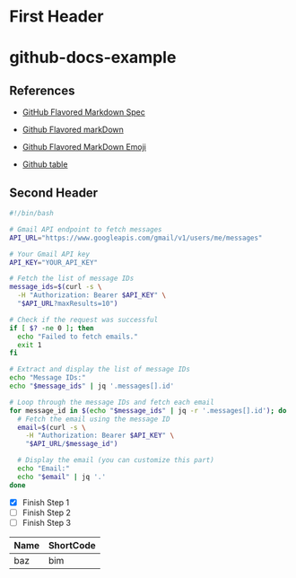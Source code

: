 # First Header

# github-docs-example



## References 

- [GitHub Flavored Markdown Spec](https://github.github.com/gfm/#links)

- [Github Flavored markDown](https://www.google.com/search?sca_esv=566704995&sxsrf=AM9HkKnqx3E5btAOGLZjZRHYA1bb3mZ-4w:1695156065585&q=Car&tbm=isch&source=lnms&sa=X&ved=2ahUKEwjwyoK5xLeBAxXOFVkFHdsKBLcQ0pQJegQIDBAB&biw=1854&bih=852&dpr=1)

- [Github Flavored MarkDown Emoji](https://gist.github.com/rxaviers/7360908)

- [Github table](https://github.github.com/gfm/#tables-extension-)
## Second Header 

```bash
#!/bin/bash

# Gmail API endpoint to fetch messages
API_URL="https://www.googleapis.com/gmail/v1/users/me/messages"

# Your Gmail API key
API_KEY="YOUR_API_KEY"

# Fetch the list of message IDs
message_ids=$(curl -s \
  -H "Authorization: Bearer $API_KEY" \
  "$API_URL?maxResults=10")

# Check if the request was successful
if [ $? -ne 0 ]; then
  echo "Failed to fetch emails."
  exit 1
fi

# Extract and display the list of message IDs
echo "Message IDs:"
echo "$message_ids" | jq '.messages[].id'

# Loop through the message IDs and fetch each email
for message_id in $(echo "$message_ids" | jq -r '.messages[].id'); do
  # Fetch the email using the message ID
  email=$(curl -s \
    -H "Authorization: Bearer $API_KEY" \
    "$API_URL/$message_id")

  # Display the email (you can customize this part)
  echo "Email:"
  echo "$email" | jq '.'
done

 ```

- [X] Finish Step 1
- [ ] Finish Step 2
- [ ] Finish Step 3

| Name | ShortCode |
| --- | --- |
| baz | bim |
